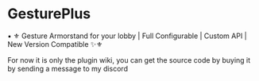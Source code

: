 # GesturePlus
▪ ⚜️ Gesture Armorstand for your lobby | Full Configurable | Custom API | New Version Compatible ✨⚜️

For now it is only the plugin wiki, you can get the source code by buying it by sending a message to my discord
